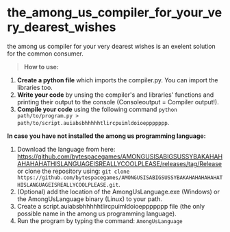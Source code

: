# the_among_us_compiler_for_your_very_dearest_wishes
the among us compiler for your very dearest wishes is an exelent solution for the common consumer.

> **How to use:**

1. **Create a python file** which imports the compiler.py. You can import the libraries too.
2. **Write your code** by unsing the compiler's and libraries' functions and printing their output to the console (Consoleoutput = Compiler output!).
3. **Compile your code** using the following command `python path/to/program.py > path/to/script.auiabsbhhhhhtlircpuimldoioeppppppp`.

**In case you have not installed the among us programming language:**
1. Download the language from here: https://github.com/bytespacegames/AMONGUSISABIGSUSSYBAKAHAHAHAHAHATHISLANGUAGEISREALLYCOOLPLEASE/releases/tag/Release
   or clone the repository using: `git clone https://github.com/bytespacegames/AMONGUSISABIGSUSSYBAKAHAHAHAHAHATHISLANGUAGEISREALLYCOOLPLEASE.git`.
2. (Optional) add the location of the AmongUsLanguage.exe (Windows) or the AmongUsLanguage binary (Linux) to your path.
3. Create a script.auiabsbhhhhhtlircpuimldoioeppppppp file (the only possible name in the among us programming language).
4. Run the program by typing the command: `AmongUsLanguage`
